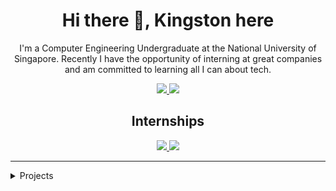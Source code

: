 <!--
**kstonekuan/kstonekuan** is a ✨ _special_ ✨ repository because its `README.md` (this file) appears on your GitHub profile.

Here are some ideas to get you started:

- 🔭 I’m currently working on ...
- 🌱 I’m currently learning ...
- 👯 I’m looking to collaborate on ...
- 🤔 I’m looking for help with ...
- 💬 Ask me about ...
- 📫 How to reach me: ...
- 😄 Pronouns: ...
- ⚡ Fun fact: ...
-->

<h1 align="center">Hi there 👋, Kingston here</h2>

<p align="center">
    I'm a Computer Engineering Undergraduate at the National University of Singapore. Recently I have the opportunity of interning at great companies and am committed to learning all I can about tech.
</p>

<p align="center">
    <a href="https://www.linkedin.com/in/kingston-kuan/">
        <img src="https://img.shields.io/badge/LinkedIn-0077B5?style=for-the-badge&logo=linkedin&logoColor=white" />
    </a>
    <a href="https://kingst.online/">
        <img src="https://img.shields.io/badge/kingst.online-8D3316?style=for-the-badge&logoColor=white" />
    </a>
</p>

<h2 align="center">Internships</h3>

<p align="center">
    <a href="https://www.linkedin.com/in/kingston-kuan/">
        <img src="https://img.shields.io/badge/TikTok-Software_Engineering-202020?labelColor=000000&style=for-the-badge&logo=tiktok&logoColor=white" />
    </a>
    <a href="https://www.linkedin.com/in/kingston-kuan/">
        <img src="https://img.shields.io/badge/Dell-Data_Science-202020?labelColor=007DB8&style=for-the-badge&logo=dell&logoColor=white" />
    </a>
</p>

<hr>

<details close>
    <summary>Projects</summary>

- 👼 [Angel and Mortal Bot](https://github.com/kstonekuan/angel-mortal-bot)
    - Telegram bot for angel and mortal game
- ⛄ [Snowman Stickers](https://hack-n-roll-stickers.web.app/)
    - Virtual sticker platform

</details>
